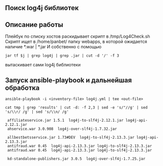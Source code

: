 ## Поиск log4j библиотек

## Описание работы
Плейбук по списку хостов раскидывает скрипт в /tmp/Log4Check.sh 
Скрипт ищет в /home/panbet/ папку webapps, в которой ожидается
наличие *.war | *.jar
И собственно с помощью 
```
jar tf $j | grep log4j | grep .jar | cut -d '/' -f 3
```
вытаскивает сами log4j библиотеки

## Запуск ansible-playbook и дальнейшая обработка
```
ansible-playbook -i <inventory-file> log4j.yml | tee <out-file>

cat tmp | grep 'results' | cut -d: -f 2,3 | sed -e 's/"//g' | sed 's/\\r/ /g' | sed 's/\\n/ /g'                                                                       

 affiliateservice.jar 1.5.1  log4j-to-slf4j-2.12.1.jar log4j-api-2.12.1.jar
 ahservice.war 3.0.908  log4j-over-slf4j-1.7.32.jar
 
 allbestbetsservice.jar 1.73#DEV  log4j-to-slf4j-2.13.3.jar log4j-api-2.13.3.jar
 antifraud.war 0.45  log4j-api-2.13.3.jar log4j-to-slf4j-2.13.3.jar
 antifraud.war 0.45  log4j-api-2.13.3.jar log4j-to-slf4j-2.13.3.jar
 
 kd-standalone-publishers.jar 3.0.5  log4j-over-slf4j-1.7.25.jar

```